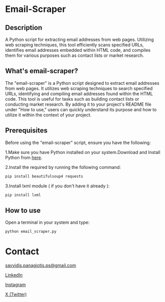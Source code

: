# Email-Scraper

## Description

A Python script for extracting email addresses from web pages. Utilizing web scraping techniques, this tool efficiently scans specified URLs, identifies email addresses embedded within HTML code, and compiles them for various purposes such as contact lists or market research.

## What's email-scraper?
The "email-scraper" is a Python script designed to extract email addresses from web pages. It utilizes web scraping techniques to search specified URLs, identifying and compiling email addresses found within the HTML code. This tool is useful for tasks such as building contact lists or conducting market research. By adding it to your project's README file under "How to use," users can quickly understand its purpose and how to utilize it within the context of your project.

## Prerequisites
Before using the "email-scraper" script, ensure you have the following:

1.Make sure you have Python installed on your system.Download and Install Python from <a href="https://python.org/downloads">here</a>.

2.Install the required by running the following command:

```bash
pip install beautifulsoup4 requests
```

3.Install lxml module ( if you don't have it already ):
```bash
pip install lxml
```

## How to use
Open a terminal in your system and type:
```bash
python email_scraper.py
```

# Contact
savvidis.panagiotis.ps@gmail.com

<a href="https://www.linkedin.com/in/panagiotissavvidis/">LinkedIn</a>

<a href="https://www.instagram.com/savvidis.panagiotis">Instagram</a>

<a href="https://twitter.com/panossavvidis17">X (Twitter)</a>
